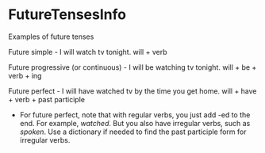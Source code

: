 # FutureTensesInfo
Examples of future tenses


Future simple - I will watch tv tonight. 
will + verb

Future progressive (or continuous) - I will be watching tv tonight. 
will + be + verb + ing

Future perfect - I will have watched tv by the time you get home. 
will + have + verb + past participle 
- For future perfect, note that with regular verbs, you just add -ed to the end. For example, *watched*. But you also have irregular verbs, such as *spoken*. Use a dictionary if needed to find the past participle form for irregular verbs.
